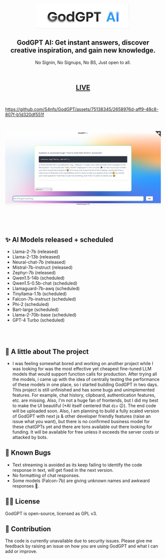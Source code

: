 

<p align="center">
  <a href="https://godgpt.chatnaut.com/">
    <img alt="GodGPT AI" src="./godGPTlogo.jpg" width="300" />
  </a>
</p>

<h2 align="center">GodGPT AI: Get instant answers, discover creative inspiration, and gain new knowledge. </h2>
<p align="center">No Signin, No Signups, No BS, Just open to all.</p></br>
<h2 align="center"> <a href="https://godgpt.chatnaut.com/"> LIVE
  </a></h2>
</br>


https://github.com/S4nfs/GodGPT/assets/75138345/2658976d-aff9-48c8-807f-b1d320df551f

</br>
<p align="center">
  <img alt="GodGPT chat" src="./helloToGodGPT.png"></br></br>
</p>

</br></br>

## ✨ AI Models released + scheduled
 -  Llama-2-7b (released)
  -  Llama-2-13b (released)
 -  Neural-chat-7b (released)
 -  Mistral-7b-instruct (released)
 -  Zephyr-7b (released)
 -  Qwen1.5-14b (scheduled)
 -  Qwen1.5-0.5b-chat (scheduled)
 -  Llamaguard-7b-awq  (scheduled)
 -  Tinyllama-1.1b (scheduled)
 -  Falcon-7b-instruct (scheduled)
 -  Phi-2 (scheduled)
 -  Bart-large (scheduled)
 -  Llama-2-70b-base (scheduled)
 -  GPT-4 Turbo (scheduled)
    </br></br>
    </br></br>

## 🏁 A little about The project
 -  I was feeling somewhat bored and working on another project while I was looking for was the most effective yet cheapest fine-tuned LLM models that would support function calls for production. After trying all the models, i came up with the idea of ​​centrally testing the performance of these models in one place, so i started building GodGPT in two days. This project is still unfinished and has some bugs and unimplemented features. For example, chat history, clipboard, authentication features, etc. are missing.  Also, I'm not a huge fan of frontends, but I did my best to make the UI beautiful (*AI itself centered that ```div``` 😉).  The end code will be uploaded soon. Also, I am planning to build a fully scaled version of GodGPT with next js & other developer friendly features (raise an issue what you want), but there is no confirmed business model for these chatGPTs yet and there are tons available out there looking for funding. It will be available for free unless it exceeds the server costs or attacked by bots. 

## 🐛 Known Bugs
- Text streaming is avoided as its keep failing to identify the code response in text, will get fixed in the next version.
- No formatting of chat responses.
- Some models (Falcon-7b) are giving unknown names and awkward responses 👀.

## 👨‍💻 License

GodGPT is open-source, licensed as GPL v3.

## 👋 Contribution
The code is currently unavailable due to security issues. Please give me feedback by raising an issue on how you are using GodGPT and what I can add or improve.

